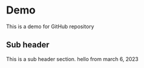 # Demo

This is a demo for GitHub repository

## Sub header

This is a sub header section.
hello from march 6, 2023